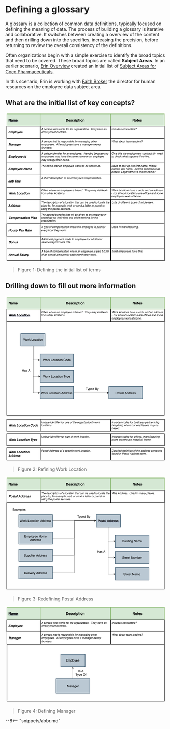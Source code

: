 <!-- SPDX-License-Identifier: CC-BY-4.0 -->
<!-- Copyright Contributors to the ODPi Egeria project. -->

# Defining a glossary

A [glossary](/practices/common-data-definitions/anatomy-of-a-glossary)
is a collection of common data definitions, typically focused on defining the meaning of data.
The process of building a glossary is iterative and collaborative.  It switches between creating a
overview of the content and then drilling down into the specifics, increasing the precision, before returning to
review the overall consistency of the definitions.

Often organizations begin with a simple exercise to identify the broad topics that need to be covered.
These broad topics are called **Subject Areas**.  In an earlier scenario,
[Erin Overview](/practices/coco-pharmaceuticals/personas/erin-overview) created an initial list of [Subject Areas for Coco Pharmaceuticals](/practices/coco-pharmaceuticals/scenarios/defining-subject-areas/overview).   

In this scenario, Erin is working with [Faith Broker](/practices/coco-pharmaceuticals/personas/faith-broker) the director for human resources on the employee data subject area.

## What are the initial list of key concepts?

![Figure 1](initial-term-list.png)
> Figure 1: Defining the initial list of terms


## Drilling down to fill out more information

![Figure 2](work-location.png)
> Figure 2: Refining Work Location


![Figure 3](postal-address.png)
> Figure 3: Redefining Postal Address


![Figure 4](manager.png)
> Figure 4: Defining Manager






--8<-- "snippets/abbr.md"